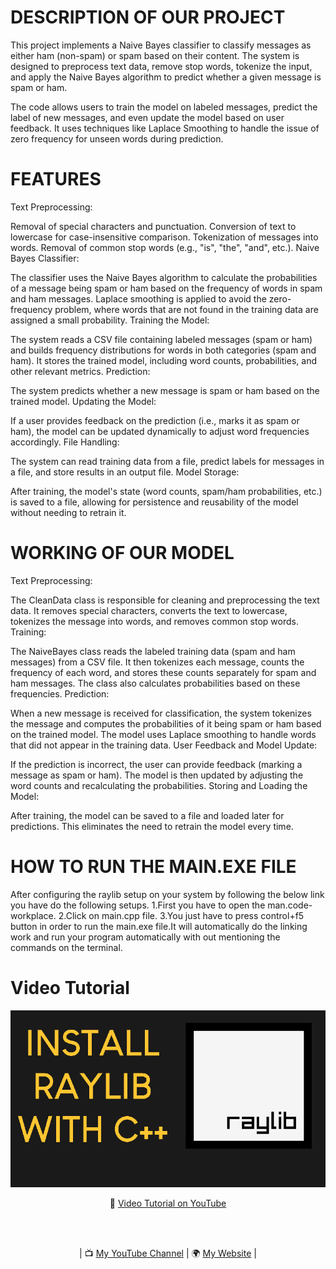 # DESCRIPTION OF OUR PROJECT
This project implements a Naive Bayes classifier to classify messages as either ham (non-spam) or spam based on their content. The system is designed to preprocess text data, remove stop words, tokenize the input, and apply the Naive Bayes algorithm to predict whether a given message is spam or ham.

The code allows users to train the model on labeled messages, predict the label of new messages, and even update the model based on user feedback. It uses techniques like Laplace Smoothing to handle the issue of zero frequency for unseen words during prediction.
# FEATURES
Text Preprocessing:

Removal of special characters and punctuation.
Conversion of text to lowercase for case-insensitive comparison.
Tokenization of messages into words.
Removal of common stop words (e.g., "is", "the", "and", etc.).
Naive Bayes Classifier:

The classifier uses the Naive Bayes algorithm to calculate the probabilities of a message being spam or ham based on the frequency of words in spam and ham messages.
Laplace smoothing is applied to avoid the zero-frequency problem, where words that are not found in the training data are assigned a small probability.
Training the Model:

The system reads a CSV file containing labeled messages (spam or ham) and builds frequency distributions for words in both categories (spam and ham).
It stores the trained model, including word counts, probabilities, and other relevant metrics.
Prediction:

The system predicts whether a new message is spam or ham based on the trained model.
Updating the Model:

If a user provides feedback on the prediction (i.e., marks it as spam or ham), the model can be updated dynamically to adjust word frequencies accordingly.
File Handling:

The system can read training data from a file, predict labels for messages in a file, and store results in an output file.
Model Storage:

After training, the model's state (word counts, spam/ham probabilities, etc.) is saved to a file, allowing for persistence and reusability of the model without needing to retrain it.
# WORKING OF OUR MODEL
Text Preprocessing:

The CleanData class is responsible for cleaning and preprocessing the text data. It removes special characters, converts the text to lowercase, tokenizes the message into words, and removes common stop words.
Training:

The NaiveBayes class reads the labeled training data (spam and ham messages) from a CSV file. It then tokenizes each message, counts the frequency of each word, and stores these counts separately for spam and ham messages. The class also calculates probabilities based on these frequencies.
Prediction:

When a new message is received for classification, the system tokenizes the message and computes the probabilities of it being spam or ham based on the trained model.
The model uses Laplace smoothing to handle words that did not appear in the training data.
User Feedback and Model Update:

If the prediction is incorrect, the user can provide feedback (marking a message as spam or ham). The model is then updated by adjusting the word counts and recalculating the probabilities.
Storing and Loading the Model:

After training, the model can be saved to a file and loaded later for predictions. This eliminates the need to retrain the model every time.
# HOW TO RUN THE MAIN.EXE FILE
After configuring the raylib setup on your system by following the below link you have do the following setups.
1.First you have to open the man.code-workplace.
2.Click on main.cpp file.
3.You just have to press control+f5 button in order to run the main.exe file.It will automatically do the linking work and run your program automatically with out mentioning the commands on the terminal.






# Video Tutorial

<p align="center">
  <img src="preview.jpg" alt="" width="800">
</p>

<p align="center">
🎥 <a href="https://www.youtube.com/watch?v=PaAcVk5jUd8">Video Tutorial on YouTube</a>
</p>

<br>
<br>
<p align="center">
| 📺 <a href="https://www.youtube.com/channel/UC3ivOTE5EgpmF2DHLBmWIWg">My YouTube Channel</a>
| 🌍 <a href="http://www.educ8s.tv">My Website</a> | <br>
</p>
